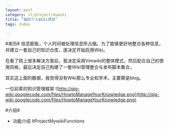 ```yaml
---
layout: post
category: it/project/mywiki
title: "我的个人Wiki项目"
tags: Index

---
```





#来历#
信息膨胀，个人时间被处理信息所占据。为了能够更好地整合各种信息，并建立一套自己的知识仓库，遂决定开始启用Wiki。

在看了网上很多解决方案后，我决定采用Vimwiki的整体模式，然后配合自己的使用风格，最后决定自己构建了一套Wiki管理整合与发布脚本集合。

其实这上面的数据，我觉得没有Wiki那么专业和学术，主要算是blog。

一位前辈的知识管理框架
![http://qjg-wiki.googlecode.com/files/HowtoManageYourKnowledge.png](http://qjg-wiki.googlecode.com/files/HowtoManageYourKnowledge.png)

#介绍#
  * 功能介绍 ItProjectMywikiFunctions
